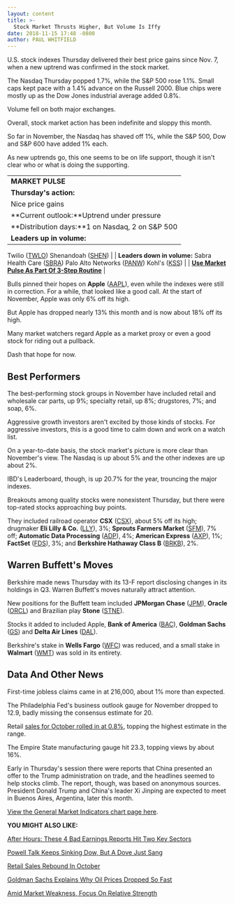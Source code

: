 ```yaml
---
layout: content
title: >-
  Stock Market Thrusts Higher, But Volume Is Iffy
date: 2018-11-15 17:48 -0800
author: PAUL WHITFIELD
---
```






U.S. stock indexes Thursday delivered their best price gains since Nov. 7, when a new uptrend was confirmed in the stock market.




The Nasdaq Thursday popped 1.7%, while the S&P 500 rose 1.1%. Small caps kept pace with a 1.4% advance on the Russell 2000. Blue chips were mostly up as the Dow Jones industrial average added 0.8%.


Volume fell on both major exchanges.


Overall, stock market action has been indefinite and sloppy this month.


So far in November, the Nasdaq has shaved off 1%, while the S&P 500, Dow and S&P 600 have added 1% each.


As new uptrends go, this one seems to be on life support, though it isn't clear who or what is doing the supporting.




|  |
| --- |
| **MARKET PULSE** |
| **Thursday's action:**
Nice price gains |
| **Current outlook:**Uptrend under pressure |
| **Distribution days:**1 on Nasdaq, 2 on S&P 500 |
| **Leaders up in volume:**
Twilio ([TWLO](https://research.investors.com/quote.aspx?symbol=TWLO))
Shenandoah ([SHEN](https://research.investors.com/quote.aspx?symbol=SHEN)) |
| **Leaders down in volume:**
Sabra Health Care ([SBRA](https://research.investors.com/quote.aspx?symbol=SBRA))
Palo Alto Networks ([PANW](https://research.investors.com/quote.aspx?symbol=PANW))
Kohl's ([KSS](https://research.investors.com/quote.aspx?symbol=KSS))
 |
| **[Use Market Pulse As Part Of 3-Step Routine](https://www.investors.com/research/ibd-stock-analysis/how-to-invest-in-the-stock-market-start-with-a-simple-routine/)** |


Bulls pinned their hopes on **Apple** ([AAPL](https://research.investors.com/quote.aspx?symbol=AAPL)), even while the indexes were still in correction. For a while, that looked like a good call. At the start of November, Apple was only 6% off its high.


But Apple has dropped nearly 13% this month and is now about 18% off its high.


Many market watchers regard Apple as a market proxy or even a good stock for riding out a pullback.


Dash that hope for now.


Best Performers
---------------


The best-performing stock groups in November have included retail and wholesale car parts, up 9%; specialty retail, up 8%; drugstores, 7%; and soap, 6%.


Aggressive growth investors aren't excited by those kinds of stocks. For aggressive investors, this is a good time to calm down and work on a watch list.


On a year-to-date basis, the stock market's picture is more clear than November's view. The Nasdaq is up about 5% and the other indexes are up about 2%.


IBD's Leaderboard, though, is up 20.7% for the year, trouncing the major indexes.


Breakouts among quality stocks were nonexistent Thursday, but there were top-rated stocks approaching buy points.


They included railroad operator **CSX** ([CSX](https://research.investors.com/quote.aspx?symbol=CSX)), about 5% off its high; drugmaker **Eli Lilly & Co.** ([LLY](https://research.investors.com/quote.aspx?symbol=LLY)), 3%; **Sprouts Farmers Market** ([SFM](https://research.investors.com/quote.aspx?symbol=SFM)), 7% off; **Automatic Data Processing** ([ADP](https://research.investors.com/quote.aspx?symbol=ADP)), 4%; **American Express** ([AXP](https://research.investors.com/quote.aspx?symbol=AXP)), 1%; **FactSet** ([FDS](https://research.investors.com/quote.aspx?symbol=FDS)), 3%; and **Berkshire Hathaway Class B** ([BRKB](https://research.investors.com/quote.aspx?symbol=BRKB)), 2%.


Warren Buffett's Moves
----------------------


Berkshire made news Thursday with its 13-F report disclosing changes in its holdings in Q3. Warren Buffett's moves naturally attract attention.


New positions for the Buffett team included **JPMorgan Chase** ([JPM](https://research.investors.com/quote.aspx?symbol=JPM)), **Oracle** ([ORCL](https://research.investors.com/quote.aspx?symbol=ORCL)) and Brazilian play **Stone** ([STNE](https://research.investors.com/quote.aspx?symbol=STNE)).


Stocks it added to included Apple, **Bank of America** ([BAC](https://research.investors.com/quote.aspx?symbol=BAC)), **Goldman Sachs** ([GS](https://research.investors.com/quote.aspx?symbol=GS)) and **Delta Air Lines** ([DAL](https://research.investors.com/quote.aspx?symbol=DAL)).


Berkshire's stake in **Wells Fargo** ([WFC](https://research.investors.com/quote.aspx?symbol=WFC)) was reduced, and a small stake in **Walmart** ([WMT](https://research.investors.com/quote.aspx?symbol=WMT)) was sold in its entirety.


Data And Other News
-------------------


First-time jobless claims came in at 216,000, about 1% more than expected.


The Philadelphia Fed's business outlook gauge for November dropped to 12.9, badly missing the consensus estimate for 20.


Retail [sales for October rolled in at 0.8%](https://www.investors.com/news/economy/retail-sales-rise-amazon-walmart-ecommerce/), topping the highest estimate in the range.


The Empire State manufacturing gauge hit 23.3, topping views by about 16%.


Early in Thursday's session there were reports that China presented an offer to the Trump administration on trade, and the headlines seemed to help stocks climb. The report, though, was based on anonymous sources. President Donald Trump and China's leader Xi Jinping are expected to meet in Buenos Aires, Argentina, later this month.


[View the General Market Indicators chart page here](https://www.investors.com/wp-content/uploads/2018/11/IBD1511152855GMI.pdf).


**YOU MIGHT ALSO LIKE:**


[After Hours: These 4 Bad Earnings Reports Hit Two Key Sectors](https://www.investors.com/market-trend/stock-market-today/dow-jones-futures-nvidia-stock-applied-materials-stock-nordstrom-stock/)


[Powell Talk Keeps Sinking Dow, But A Dove Just Sang](https://www.investors.com/news/economy/fed-rate-hike-problem-hitting-dow-jones/)


[Retail Sales Rebound In October](https://www.investors.com/news/economy/retail-sales-rise-amazon-walmart-ecommerce/)


[Goldman Sachs Explains Why Oil Prices Dropped So Fast](https://www.investors.com/research/futures/oil-losing-streak-cause/)


[Amid Market Weakness, Focus On Relative Strength](https://www.investors.com/how-to-invest/investors-corner/how-to-invest-stock-market-correction/)





